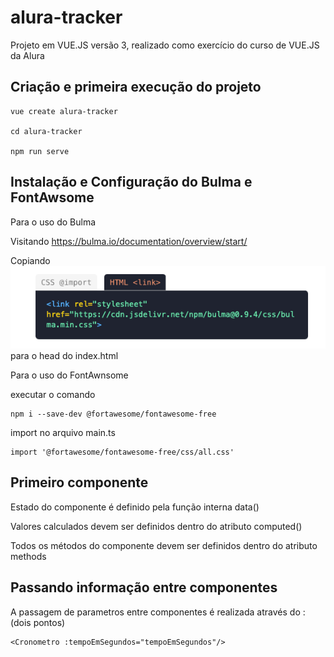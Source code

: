# alura-tracker

Projeto em VUE.JS versão 3, realizado como exercício do curso de VUE.JS da Alura

## Criação e primeira execução do projeto
```
vue create alura-tracker

cd alura-tracker

npm run serve
```

## Instalação e Configuração do Bulma e FontAwsome

Para o uso do Bulma

Visitando https://bulma.io/documentation/overview/start/

Copiando ![img.png](img.png) para o head do index.html


Para o uso do FontAwnsome

executar o comando 
```
npm i --save-dev @fortawesome/fontawesome-free
```

import no arquivo main.ts
```
import '@fortawesome/fontawesome-free/css/all.css'
```


## Primeiro componente

Estado do componente é definido pela função interna data()

Valores calculados devem ser definidos dentro do atributo computed()

Todos os métodos do componente devem ser definidos dentro do atributo methods


## Passando informação entre componentes

A passagem de parametros entre componentes é realizada através do : (dois pontos)

```
<Cronometro :tempoEmSegundos="tempoEmSegundos"/>
```
